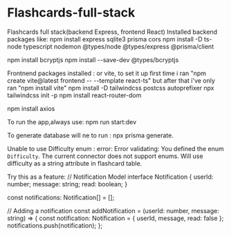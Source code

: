 # Flashcards-full-stack
Flashcards full stack(backend Express, frontend React)
Installed backend packages like:
npm install express sqlite3 prisma cors
npm install -D ts-node typescript nodemon @types/node @types/express @prisma/client

npm install bcryptjs
npm install --save-dev @types/bcryptjs

Frontnend packages installed :
or vite, to set it up first time i ran "npm create vite@latest frontend -- --template react-ts"
but after that i've only ran "npm install vite"
npm install -D tailwindcss postcss autoprefixer
npx tailwindcss init -p
npm install react-router-dom

npm install axios







To run the app,always use: npm run start:dev

To generate database will ne to run : npx prisma generate.

Unable to use Difficulty enum : error: Error validating: You defined the enum `Difficulty`. The current connector does not support enums. Will use difficulty as a string attribute in flashcard table. 



Try this as a feature:
// Notification Model
interface Notification {
    userId: number;
    message: string;
    read: boolean;
}

const notifications: Notification[] = [];

// Adding a notification
const addNotification = (userId: number, message: string) => {
    const notification: Notification = { userId, message, read: false };
    notifications.push(notification);
};

